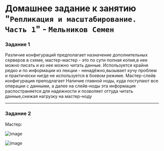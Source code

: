 # Домашнее задание к занятию "`Репликация и масштабирование. Часть 1`" - `Мельников Семен`




### Задание 1

Различие конфигураций предполагает назначение дополнительных серверов в схеме, мастер-мастер - это по сути полная копия,в нее можно писать и из нее можно читать данные. Используется крайне редко и по информации из лекции - ненадёжно,вызывает кучу проблем и практически нигде не используется в боевом режиме. Мастер-слейв конфигурация преподлагает Наличие главной ноды, куда поступают все операции с данными, а далее на слейв-ноды эта информация распостраняется для надежности и позволяет оттуда читать данные,снижая нагрузку на мастер-ноду

---

### Задание 2

Мастер:

![image](https://user-images.githubusercontent.com/114281054/221892754-57c8b81d-54b6-41d2-a02e-9cbf4a017ff2.png)


![image](https://user-images.githubusercontent.com/114281054/221892374-97de3e4f-66b2-41fd-8f52-8359c6310f4b.png)
